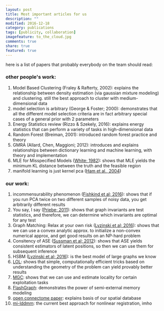 ```yaml
---
layout: post
title: Most important articles for us
description: ""
modified: 2016-12-18
category: publications
tags: [publicity, collaboration]
imagefeature: to_the_cloud.jpg
comments: true
share: true
featured: true
---
```


here is a list of papers that probably everybody on the team should read:

### other people's work:

1. Model Based Clustering (Fraley & Rafterty, 2002): explains the relationship between  density estimation (via gaussian mixture modeling) and clustering.  still the best approach to cluster with medium-dimensional data
7. model selection is arbitrary (George & Foster; 2000): demonstrates that all the different model selection criteria are in fact arbitrary special cases of a general prior with 2 parameters
3. Energy Statistics review (Rizzo & Szekely, 2016): explains energy statistics that can perform a variety of tasks in high-dimensional data
4. Random Forest (Breiman, 2001): introduced random forest practice and theory
5. GMRA (Allard, Chen, Maggioni; 2012): introduces and explains relationships between dictionary learning and machine learning, with theory and implementation
6. MLE for Misspecified Models ([White; 1982](https://www.jstor.org/stable/1912526?seq=1#page_scan_tab_contents)): shows that MLE yields the minimum KL distance between the truth and the feasible region 
7. manifold learning is just kernel pca ([Ham et al., 2004](http://dl.acm.org/citation.cfm?id=1015417))

### our work:

1. incommensurability phenomenon ([Fishkind et al; 2016](http://link.springer.com/article/10.1007/s00357-016-9203-9)): shows that if you run PCA twice on two different samples of noisy data, you get arbitrarily different results
1. You say, I say ([Priebe; 2011](http://www.cis.jhu.edu/~parky/CEP-Publications/scgn-21-2.pdf)): shows that graph invariants are test statistics, and therefore, we can determine which invariants are optimal for any test
1. Graph Matching: Relax at your own risk ([Lyzinski et al; 2016](http://ieeexplore.ieee.org/document/7091002/)): shows that we can use a convex analytic approx. to initialize a non-convex numerical approx, and get good results on an NP-hard problem
1. Consitency of ASE ([Sussman et al; 2012](http://amstat.tandfonline.com/doi/abs/10.1080/01621459.2012.699795)): shows that ASE yields consistent estimators of latent positions, so then we can use them for subsequent inference
1. HSBM ([Lyzinski et al; 2016](http://ieeexplore.ieee.org/document/7769223/)): is the best model of large graphs we know
2. [LOL](https://github.com/neurodata/LOL): shows that simple, computationally efficient tricks based on understanding the geometry of the problem can yield provably better results
1. [MGC](https://www.overleaf.com/read/ygghvtgftzpp): shows that we can use and estimate locality for certain exploitation tasks
1. [FlashGraph](https://arxiv.org/abs/1408.0500): demonstrates the power of semi-external memory modeling
1. [open connectome paper](https://arxiv.org/abs/1306.3543): explains basis of our spatial database
1. [mi-lddmm](https://arxiv.org/abs/1612.00356): the current best approach for nonlinear registration, imho
